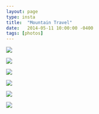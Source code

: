 ```yaml
---
layout: page
type: insta
title:  "Mountain Travel"
date:   2014-05-11 10:00:00 -0400
tags: [photos]
---
```


[![](https://farm5.staticflickr.com/4805/45221876664_4493b6ca11_o_d.jpg)](https://farm5.staticflickr.com/4805/45221876664_4493b6ca11_o_d.jpg)

[![](https://farm5.staticflickr.com/4825/32074907978_267d692b46_o_d.jpg)](https://farm5.staticflickr.com/4825/32074907978_267d692b46_o_d.jpg)

[![](https://farm5.staticflickr.com/4847/45221876624_bf19d793b7_o_d.jpg)](https://farm5.staticflickr.com/4847/45221876624_bf19d793b7_o_d.jpg)

[![](https://farm5.staticflickr.com/4843/32074907948_ca125c4d90_o_d.jpg)](https://farm5.staticflickr.com/4843/32074907948_ca125c4d90_o_d.jpg)

[![](https://farm5.staticflickr.com/4844/45221876584_8d11619fc6_o_d.jpg)](https://farm5.staticflickr.com/4844/45221876584_8d11619fc6_o_d.jpg)

[![](https://farm5.staticflickr.com/4871/45221876534_b04446f748_o_d.jpg)](https://farm5.staticflickr.com/4871/45221876534_b04446f748_o_d.jpg)
